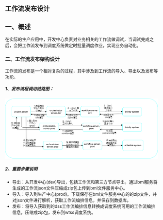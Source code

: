 ## 工作流发布设计

## 一、概述

在实际的生产应用中，开发中心负责对业务相关的工作流做调试，当调试完成之后，会把工作流发布到调度系统做定时批量调度作业，实现业务自动化。

### 二、工作流发布架构设计

工作流的发布是一个相对复杂的过程，其中涉及到工作流的导入、导出以及发布等功能。

##### 1、发布流程调用链路图：

![img](images/workflow-publish.png)

##### 2、重要步骤说明

- 导出：从开发中心(dev)导出，包括工作流和第三方节点导出。通过bml服务将生成的工作流json文件压缩成zip包上传到bml文件服务中心。
- 导入：导入到生产中心(prod)。下载保存在bml文件服务中心的的zip文件，并对json文件进行解析，获取工作流编排信息，并保存到数据库。
- 发布：将导入获取到的dss工作流编排信息转换成调度系统可用的工作流编排信息，压缩成zip包，发布到wtss调度系统。
